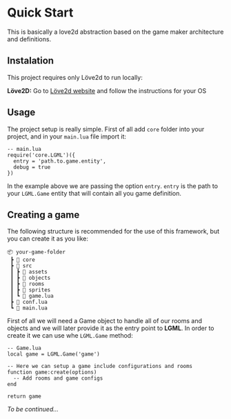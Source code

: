 # Quick Start

This is basically a love2d abstraction based on the game maker architecture and definitions.

## Instalation

This project requires only Löve2d to run locally:

**Löve2D:** Go to [Löve2d website](https://love2d.org) and follow the instructions for your OS

## Usage

The project setup is really simple. First of all add `core` folder into your project, and in your `main.lua` file import it:
```
-- main.lua
require('core.LGML')({
  entry = 'path.to.game.entity',
  debug = true
})
``` 
In the example above we are passing the option `entry`. `entry` is the path to your `LGML.Game` entity that will contain all you game definition.

## Creating a game
The following structure is recommended for the use of this framework, but you can create it as you like:

```
📦 your-game-folder
 ┣ 📂 core
 ┣ 📂 src
 ┃ ┣ 📂 assets
 ┃ ┣ 📂 objects
 ┃ ┣ 📂 rooms
 ┃ ┣ 📂 sprites
 ┃ ┗ 📜 game.lua
 ┣ 📜 conf.lua
 ┗ 📜 main.lua
 ```

First of all we will need a Game object to handle all of our rooms and objects and we will later provide it as the entry point to **LGML**. In order to create it we can use whe `LGML.Game` method:
```
-- Game.lua
local game = LGML.Game('game')

-- Here we can setup a game include configurations and rooms
function game:create(options)
  -- Add rooms and game configs
end

return game
``` 

*To be continued...*
